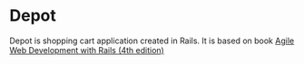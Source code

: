 Depot
=====
Depot is shopping cart application created in Rails.
It is based on book [Agile Web Development with Rails (4th edition)][1]

[1]: http://www.amazon.com/Agile-Development-Rails-Pragmatic-Programmers/dp/1934356549
